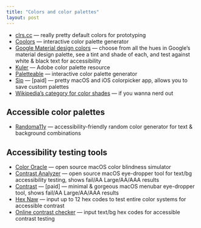 ```yaml
---
title: "Colors and color palettes"
layout: post
---
```


- [clrs.cc](http://clrs.cc/) — really pretty default colors for prototyping
- [Coolors](https://coolors.co/app) — interactive color palette generator
- [Google Material design colors](https://material.io/color/#!/?view.left=1&view.right=0) — choose from all the hues in Google’s material design palette, see a tint and shade of each, and test against white & black text for accessibility
- [Kuler](https://color.adobe.com/create/color-wheel/) — Adobe color palette resource
- [Paletteable](http://www.palettable.io/) — interactive color palette generator
- [Sip](http://sipapp.io/) — [paid] — pretty macOS and iOS colorpicker app, allows you to save custom palettes
- [Wikipedia’s category for color shades](https://en.wikipedia.org/wiki/Category:Shades_of_color_templates) — if you wanna nerd out

## Accessible color palettes
- [Randoma11y](https://randoma11y.com/) — accessibility-friendly random color generator for text &amp; background combinations

## Accessibility testing tools
- [Color Oracle](http://colororacle.org/) — open source macOS color blindness simulator
- [Contrast Analyzer](https://www.paciellogroup.com/resources/contrastanalyser/) — open source macOS eye-dropper tool for text/bg accessibility testing, shows fail/AA Large/AA/AAA results
- [Contrast](https://usecontrast.com/) — [paid] — minimal & gorgeous macOS menubar eye-dropper tool, shows fail/AA Large/AA/AAA results
- [Hex Naw](https://hexnaw.com/) — input up to 12 hex codes to test entire color systems for accessible contrast
- [Online contrast checker](http://webaim.org/resources/contrastchecker/) — input text/bg hex codes for accessible contrast testing
